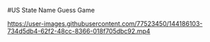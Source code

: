 #US State Name Guess Game



https://user-images.githubusercontent.com/77523450/144186103-734d5db4-62f2-48cc-8366-018f705dbc92.mp4

